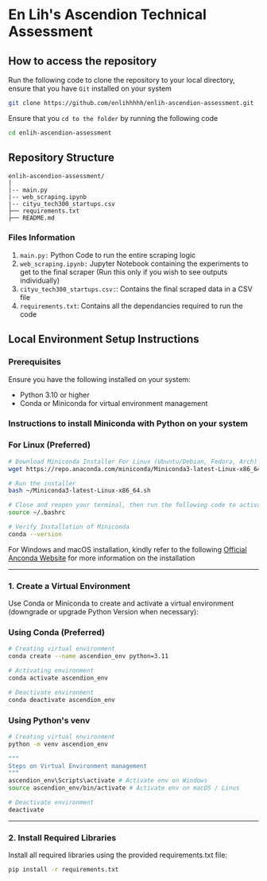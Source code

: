 # En Lih's Ascendion Technical Assessment

## How to access the repository
Run the following code to clone the repository to your local directory, ensure that you have ```Git``` installed on your system
```bash
git clone https://github.com/enlihhhhh/enlih-ascendion-assessment.git
```

Ensure that you ```cd to the folder``` by running the following code
```bash
cd enlih-ascendion-assessment
```

## Repository Structure 
```
enlih-ascendion-assessment/
│
|-- main.py 
|-- web_scraping.ipynb
|-- cityu_tech300_startups.csv   
├── requirements.txt
├── README.md                
``` 

### Files Information
1. ```main.py:``` Python Code to run the entire scraping logic
2. ```web_scraping.ipynb:``` Jupyter Notebook containing the experiments to get to the final scraper (Run this only if you wish to see outputs individually)
3. ```cityu_tech300_startups.csv:```: Contains the final scraped data in a CSV file
4. ```requirements.txt```: Contains all the dependancies required to run the code

## **Local Environment Setup Instructions**

### **Prerequisites**
Ensure you have the following installed on your system:
- Python 3.10 or higher
- Conda or Miniconda for virtual environment management

### **Instructions to install Miniconda with Python on your system**

### For Linux (Preferred)
```bash
# Download Miniconda Installer For Linux (Ubuntu/Debian, Fedora, Arch)
wget https://repo.anaconda.com/miniconda/Miniconda3-latest-Linux-x86_64.sh

# Run the installer
bash ~/Miniconda3-latest-Linux-x86_64.sh

# Close and reopen your terminal, then run the following code to activate Miniconda
source ~/.bashrc

# Verify Installation of Miniconda
conda --version
```

For Windows and macOS installation, kindly refer to the following [Official Anconda Website](https://www.anaconda.com/docs/getting-started/miniconda/install#macos-linux-installation) for more information on the installation

---


### **1. Create a Virtual Environment**
Use Conda or Miniconda to create and activate a virtual environment (downgrade or upgrade Python Version when necessary):

### **Using Conda (Preferred)**
```bash
# Creating virtual environment
conda create --name ascendion_env python=3.11

# Activating environment
conda activate ascendion_env

# Deactivate environment
conda deactivate ascendion_env
```

### **Using Python's venv**
```bash
# Creating virtual environment
python -m venv ascendion_env

"""
Steps on Virtual Environment management
""" 
ascendion_env\Scripts\activate # Activate env on Windows
source ascendion_env/bin/activate # Activate env on macOS / Linus

# Deactivate environment
deactivate
```
---

### **2. Install Required Libraries**
Install all required libraries using the provided requirements.txt file:
```bash
pip install -r requirements.txt
```


